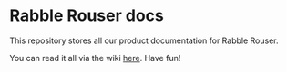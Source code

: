 # Rabble Rouser docs

This repository stores all our product documentation for Rabble Rouser.

You can read it all via the wiki [here](https://github.com/rabblerouser/docs/wiki). Have fun!

